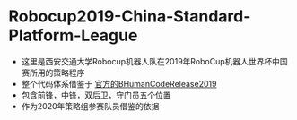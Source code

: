 # Robocup2019-China-Standard-Platform-League
* 这里是西安交通大学Robocup机器人队在2019年RoboCup机器人世界杯中国赛所用的策略程序
* 整个代码体系借鉴于 [官方的BHumanCodeRelease2019](https://github.com/bhuman/BHumanCodeRelease)
* 包含前锋，中锋，双后卫，守门员五个位置
* 作为2020年策略组参赛队员借鉴的依据
